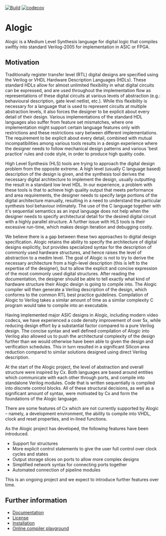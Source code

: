 [![Build](https://github.com/alogic/alogic/workflows/Build/badge.svg)](https://github.com/alogic/alogic/actions?query=workflow%3ABuild)
[![codecov](https://codecov.io/gh/alogic/alogic/branch/4.0.x/graph/badge.svg)](https://app.codecov.io/gh/alogic/alogic)

# Alogic

Alogic is a Medium Level Synthesis language for digital logic that compiles
swiftly into standard Verilog-2005 for implementation in ASIC or FPGA.

## Motivation

Traditionally register transfer level (RTL) digital designs are specified using
the Verilog or VHDL Hardware Description Languages (HDLs). These standard HDLs
allow for almost unlimited flexibility in what digital circuits can be
expressed, and are used throughout the implementation flow as representations of
these digital circuits at various levels of abstraction (e.g.: behavioural
description, gate level netlist, etc.). While this flexibility is necessary for
a language that is used to represent circuits at multiple abstraction levels, it
also forces the designer to be explicit about every detail of their design.
Various implementations of the standard HDL languages also suffer from feature
set mismatches, where one implementation might support certain language features
only with restrictions and these restrictions vary between different
implementations. The requirement to be explicit about every detail, combined
with mutual incompatibilities among various tools results in a design experience
where the designer needs to follow mechanical design patterns and various 'best
practice' rules and code style, in order to produce high quality code.

High Level Synthesis (HLS) tools are trying to approach the digital design
problem from the opposite extreme. A high level (usually C language based)
description of the design is given, and the synthesis tool derives the necessary
digital architecture to implement the design, usually outputting the result in a
standard low level HDL. In our experience, a problem with these tools is that to
achieve high quality output that meets performance and area requirements, the
designer needs to specify large portions of the digital architecture manually,
resulting in a need to understand the particular synthesis tool behaviour
intimately. The use of the C language together with it's sequential semantics as
an input language does not help when the designer needs to specify architectural
detail for the desired digital circuit with a highly parallel structure. A
further issue with HLS tools is their excessive run-time, which makes design
iteration and debugging costly.

We believe there is a gap between these two approaches to digital design
specification. Alogic retains the ability to specify the architecture of digital
designs explicitly, but provides specialized syntax for the description of
commonly used hardware structures, and hence raises the level of abstraction to
a medim level. The goal of Alogic is not to try to derive the necessary
architecture from a high-level description (this is left to the expertise of the
designer), but to allow the explicit and concise expression of the most commonly
used digital structures. After reading the documentation, the designer should be
able to tell exactly what kind of hardware structure their Alogic design is
going to compile into. The Alogic compiler will then generate a Verilog
description of the design, which conforms to the common RTL best practice
guidelines. Compilation of Alogic to Verilog takes a similar amount of time as a
similar complexity C program would take to compile into an executable.

Having implemented major ASIC designs in Alogic, including modern video codecs,
we have experienced a code density improvement of over 5x, while reducing design
effort by a substantial factor compared to a pure Verilog design. The concise
syntax and well defined compilation of Alogic into Verilog also allowed us to
push the architectural complexity of the design further than we would otherwise
have been able to given the design and verification schedules. This in turn
resulted in a significant Silicon area reduction compared to similar solutions
designed using direct Verilog description.

At the start of the Alogic project, the level of abstraction and overall
structure were inspired by Cx. Both languages are based around entities which
communicate with each other through ports, and compile into standalone Verilog
modules. Code that is written sequentially is compiled into discrete control
blocks. All of these structural decisions, as well as a significant amount of
syntax, were motivated by Cx and form the foundations of the Alogic language.

There are some features of Cx which are not currently supported by Alogic –
namely, a development environment, the ability to compile into VHDL, clock and
reset properties, and in-lined functions.

As the Alogic project has developed, the following features have been
introduced.

* Support for structures
* More explicit control statements to give the user full control over clock
  cycles and states
* Output storage slices on ports to allow more complex designs
* Simplified network syntax for connecting ports together
* Automated connection of pipeline modules

This is an ongoing project and we expect to introduce further features over
time.

## Further information

* [Documentation](doc/index.md)
* [License](LICENSE)
* [Installation](doc/install.md)
* [Online compiler playground](https://alogic.app)
